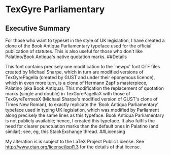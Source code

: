 # TexGyre Parliamentary


## Executive Summary
For those who want to typeset in the style of UK legislation, I have created a clone of the Book Antiqua Parliamentary typeface used for the official publication of statutes.  This is also useful for those who don't like Palatino/Book Antiqua's native quotation marks.
##Details

This font contains precisely one modification to the `newpx' font OTF files created by Michael Sharpe, which in turn are modified versions of TexGyrePagella (created by GUST and under their eponymous licence), which in even more turn, is a clone of Hermann Zapf's masterpiece, Palatino (aka Book Antiqua).  This modification  the replacement of quotation marks (single and double) in TexGyrePagellaX with those of TexGyreTermesX (Michael Sharpe's modified version of GUST's clone of Times New Roman), to  exactly replicate the 'Book Antiqua Parliamentary' typeface used in typing UK legislation, which was modified by Parliament along precisely the same lines as this typeface.  Book Antiqua Parliamentary is not publicly available; hence, I created this typeface.  It also fulfils the need for clearer punctuation marks than the default ones in Palatino (and similar); see, eg, this StackExchange thread.
##Licensing

My alteration is is subject to the LaTeX Project Public License. See http://www.ctan.org/license/lppl1.3
for the details of that license.  
